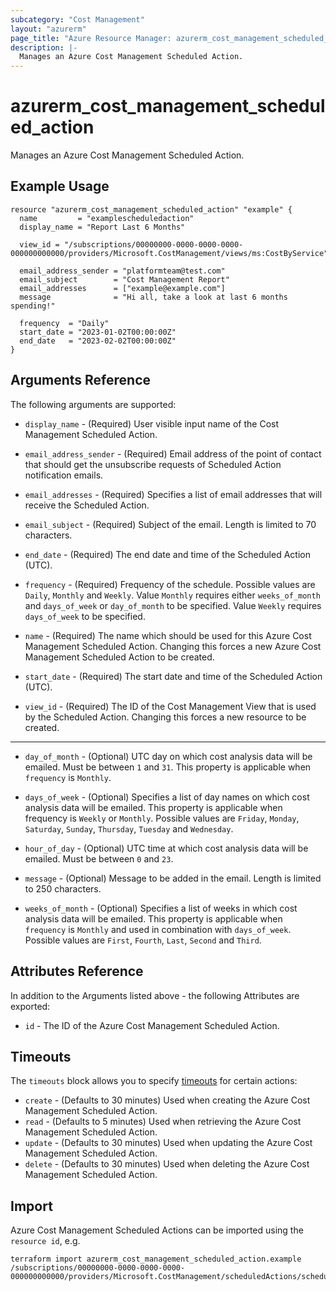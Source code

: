 ```yaml
---
subcategory: "Cost Management"
layout: "azurerm"
page_title: "Azure Resource Manager: azurerm_cost_management_scheduled_action"
description: |-
  Manages an Azure Cost Management Scheduled Action.
---
```


# azurerm_cost_management_scheduled_action

Manages an Azure Cost Management Scheduled Action.

## Example Usage

```hcl
resource "azurerm_cost_management_scheduled_action" "example" {
  name         = "examplescheduledaction"
  display_name = "Report Last 6 Months"

  view_id = "/subscriptions/00000000-0000-0000-0000-000000000000/providers/Microsoft.CostManagement/views/ms:CostByService"

  email_address_sender = "platformteam@test.com"
  email_subject        = "Cost Management Report"
  email_addresses      = ["example@example.com"]
  message              = "Hi all, take a look at last 6 months spending!"

  frequency  = "Daily"
  start_date = "2023-01-02T00:00:00Z"
  end_date   = "2023-02-02T00:00:00Z"
}
```

## Arguments Reference

The following arguments are supported:

* `display_name` - (Required) User visible input name of the Cost Management Scheduled Action.

* `email_address_sender` - (Required) Email address of the point of contact that should get the unsubscribe requests of Scheduled Action notification emails.

* `email_addresses` - (Required) Specifies a list of email addresses that will receive the Scheduled Action.

* `email_subject` - (Required) Subject of the email. Length is limited to 70 characters.

* `end_date` - (Required) The end date and time of the Scheduled Action (UTC).

* `frequency` - (Required) Frequency of the schedule. Possible values are `Daily`, `Monthly` and `Weekly`. Value `Monthly` requires either `weeks_of_month` and `days_of_week` or `day_of_month` to be specified. Value `Weekly` requires `days_of_week` to be specified.

* `name` - (Required) The name which should be used for this Azure Cost Management Scheduled Action. Changing this forces a new Azure Cost Management Scheduled Action to be created.

* `start_date` - (Required) The start date and time of the Scheduled Action (UTC).

* `view_id` - (Required) The ID of the Cost Management View that is used by the Scheduled Action. Changing this forces a new resource to be created.

---

* `day_of_month` - (Optional) UTC day on which cost analysis data will be emailed. Must be between `1` and `31`. This property is applicable when `frequency` is `Monthly`.

* `days_of_week` - (Optional) Specifies a list of day names on which cost analysis data will be emailed. This property is applicable when frequency is `Weekly` or `Monthly`. Possible values are `Friday`, `Monday`, `Saturday`, `Sunday`, `Thursday`, `Tuesday` and `Wednesday`.

* `hour_of_day` - (Optional) UTC time at which cost analysis data will be emailed. Must be between `0` and `23`.

* `message` - (Optional) Message to be added in the email. Length is limited to 250 characters.

* `weeks_of_month` - (Optional) Specifies a list of weeks in which cost analysis data will be emailed. This property is applicable when `frequency` is `Monthly` and used in combination with `days_of_week`. Possible values are `First`, `Fourth`, `Last`, `Second` and `Third`.

## Attributes Reference

In addition to the Arguments listed above - the following Attributes are exported: 

* `id` - The ID of the Azure Cost Management Scheduled Action.

## Timeouts

The `timeouts` block allows you to specify [timeouts](https://www.terraform.io/language/resources/syntax#operation-timeouts) for certain actions:

* `create` - (Defaults to 30 minutes) Used when creating the Azure Cost Management Scheduled Action.
* `read` - (Defaults to 5 minutes) Used when retrieving the Azure Cost Management Scheduled Action.
* `update` - (Defaults to 30 minutes) Used when updating the Azure Cost Management Scheduled Action.
* `delete` - (Defaults to 30 minutes) Used when deleting the Azure Cost Management Scheduled Action.

## Import

Azure Cost Management Scheduled Actions can be imported using the `resource id`, e.g.

```shell
terraform import azurerm_cost_management_scheduled_action.example /subscriptions/00000000-0000-0000-0000-000000000000/providers/Microsoft.CostManagement/scheduledActions/scheduledaction1
```
